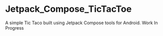# Jetpack_Compose_TicTacToe

A simple Tic Taco built using Jetpack Compose tools for Android. Work In Progress
